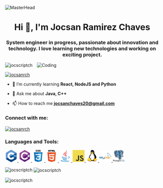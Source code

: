 ![MasterHead](https://i.pinimg.com/originals/83/b8/09/83b809857acd41a7bad4935b4734f9fc.gif)
<h1 align="center">Hi 👋, I'm Jocsan Ramirez Chaves</h1>
<h3 align="center">System engineer in progress, passionate about innovation and technology. I love learning new technologies and working on exciting project.</h3>
<img align="right" alt="Coding" width="400" src="https://media1.giphy.com/media/v1.Y2lkPTc5MGI3NjExNzEyYWIzNzVjNjRiYjc1MWNhMWJmMDUzNGIzMGY4OGM3NGNkYjgyYyZjdD1n/qgQUggAC3Pfv687qPC/giphy.gif">

<p align="left"> <img src="https://komarev.com/ghpvc/?username=jocscriptch&label=Profile%20views&color=0e75b6&style=flat" alt="jocscriptch" /> </p>

<p align="left"> <a href="https://twitter.com/jocsanrch" target="blank"><img src="https://img.shields.io/twitter/follow/jocsanrch?logo=twitter&style=for-the-badge" alt="jocsanrch" /></a> </p>

- 🌱 I’m currently learning **React, NodeJS and Python**

- 💬 Ask me about **Java, C++**

- 📫 How to reach me **jocsanchaves20@gmail.com**

<h3 align="left">Connect with me:</h3>
<p align="left">
<a href="https://twitter.com/jocsanrch" target="blank"><img align="center" src="https://raw.githubusercontent.com/rahuldkjain/github-profile-readme-generator/master/src/images/icons/Social/twitter.svg" alt="jocsanrch" height="30" width="40" /></a>
</p>

<h3 align="left">Languages and Tools:</h3>
<p align="left"> <a href="https://www.w3schools.com/cpp/" target="_blank" rel="noreferrer"> <img src="https://raw.githubusercontent.com/devicons/devicon/master/icons/cplusplus/cplusplus-original.svg" alt="cplusplus" width="40" height="40"/> </a> <a href="https://www.w3schools.com/cs/" target="_blank" rel="noreferrer"> <img src="https://raw.githubusercontent.com/devicons/devicon/master/icons/csharp/csharp-original.svg" alt="csharp" width="40" height="40"/> </a> <a href="https://www.w3schools.com/css/" target="_blank" rel="noreferrer"> <img src="https://raw.githubusercontent.com/devicons/devicon/master/icons/css3/css3-original-wordmark.svg" alt="css3" width="40" height="40"/> </a> <a href="https://www.w3.org/html/" target="_blank" rel="noreferrer"> <img src="https://raw.githubusercontent.com/devicons/devicon/master/icons/html5/html5-original-wordmark.svg" alt="html5" width="40" height="40"/> </a> <a href="https://www.java.com" target="_blank" rel="noreferrer"> <img src="https://raw.githubusercontent.com/devicons/devicon/master/icons/java/java-original.svg" alt="java" width="40" height="40"/> </a> <a href="https://developer.mozilla.org/en-US/docs/Web/JavaScript" target="_blank" rel="noreferrer"> <img src="https://raw.githubusercontent.com/devicons/devicon/master/icons/javascript/javascript-original.svg" alt="javascript" width="40" height="40"/> </a> <a href="https://www.linux.org/" target="_blank" rel="noreferrer"> <img src="https://raw.githubusercontent.com/devicons/devicon/master/icons/linux/linux-original.svg" alt="linux" width="40" height="40"/> </a> <a href="https://www.mysql.com/" target="_blank" rel="noreferrer"> <img src="https://raw.githubusercontent.com/devicons/devicon/master/icons/mysql/mysql-original-wordmark.svg" alt="mysql" width="40" height="40"/> </a> <a href="https://www.postgresql.org" target="_blank" rel="noreferrer"> <img src="https://raw.githubusercontent.com/devicons/devicon/master/icons/postgresql/postgresql-original-wordmark.svg" alt="postgresql" width="40" height="40"/> </a> </p>

<p><img align="left" src="https://github-readme-stats.vercel.app/api/top-langs?username=jocscriptch&show_icons=true&locale=en&layout=compact" alt="jocscriptch" /></p>

<p>&nbsp;<img align="center" src="https://github-readme-stats.vercel.app/api?username=jocscriptch&show_icons=true&locale=en" alt="jocscriptch" /></p>

<p><img align="center" src="https://github-readme-streak-stats.herokuapp.com/?user=jocscriptch&" alt="jocscriptch" /></p>
